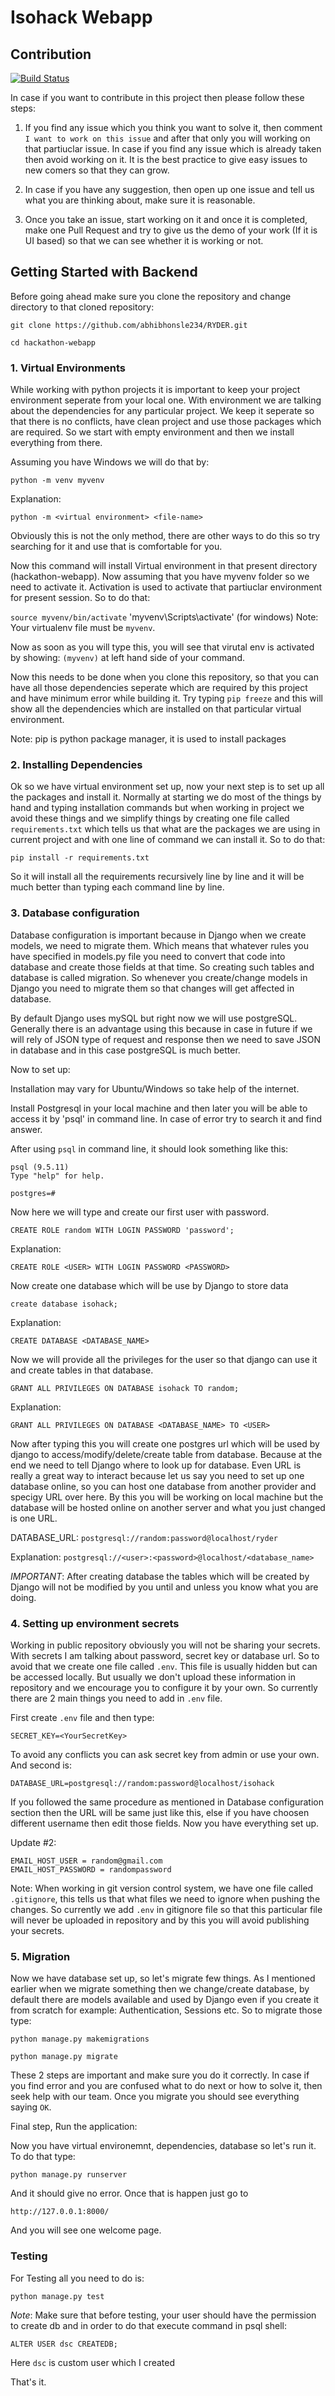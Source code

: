 # Isohack Webapp

## Contribution

[![Build Status](https://travis-ci.org/isohack/hackathon-webapp.svg?branch=master)](https://travis-ci.org/isohack/hackathon-webapp)

In case if you want to contribute in this project then please follow these steps:

1. If you find any issue which you think you want to solve it, then comment `I want to work on this issue` and after that only you will working on that partiuclar issue. In case if you find any issue which is already taken then avoid working on it. It is the best practice to give easy issues to new comers so that they can grow.

2. In case if you have any suggestion, then open up one issue and tell us what you are thinking about, make sure it is reasonable.

3. Once you take an issue, start working on it and once it is completed, make one Pull Request and try to give us the demo of your work (If it is UI based) so that we can see whether it is working or not.

## Getting Started with Backend

Before going ahead make sure you clone the repository and change directory to that cloned repository:

`git clone https://github.com/abhibhonsle234/RYDER.git`

`cd hackathon-webapp`

### 1. Virtual Environments

While working with python projects it is important to keep your project environment seperate from your local one. With environment we are talking about the dependencies for any particular project. We keep it seperate so that there is no conflicts, have clean project and use those packages which are required. So we start with empty environment and then we install everything from there.

Assuming you have Windows we will do that by:

`python -m venv myvenv`

Explanation:

`python -m <virtual environment> <file-name>`

Obviously this is not the only method, there are other ways to do this so try searching for it and use that is comfortable for you.

Now this command will install Virtual environment in that present directory (hackathon-webapp). Now assuming that you have myvenv folder so we need to activate it. Activation is used to activate that partiuclar environment for present session. So to do that:

`source myvenv/bin/activate`
 'myvenv\Scripts\activate' (for windows)
Note: Your virtualenv file must be `myvenv`.

Now as soon as you will type this, you will see that virutal env is activated by showing: `(myvenv)` at left hand side of your command.

Now this needs to be done when you clone this repository, so that you can have all those dependencies seperate which are required by this project and have minimum error while building it.
Try typing `pip freeze` and this will show all the dependencies which are installed on that particular virtual environment.

Note: pip is python package manager, it is used to install packages

### 2. Installing Dependencies

Ok so we have virtual environment set up, now your next step is to set up all the packages and install it. Normally at starting we do most of the things by hand and typing installation commands but when working in project we avoid these things and we simplify things by creating one file called `requirements.txt` which tells us that what are the packages we are using in current project and with one line of command we can install it. So to do that:

`pip install -r requirements.txt`

So it will install all the requirements recursively line by line and it will be much better than typing each command line by line.

### 3. Database configuration

Database configuration is important because in Django when we create models, we need to migrate them. Which means that whatever rules you have specified in models.py file you need to convert that code into database and create those fields at that time. So creating such tables and database is called migration. So whenever you create/change models in Django you need to migrate them so that changes will get affected in database.

By default Django uses mySQL but right now we will use postgreSQL. Generally there is an advantage using this because in case in future if we will rely of JSON type of request and response then we need to save JSON in database and in this case postgreSQL is much better.

Now to set up:

Installation may vary for Ubuntu/Windows so take help of the internet.

Install Postgresql in your local machine and then later you will be able to access it by 'psql' in command line.
In case of error try to search it and find answer.

After using `psql` in command line, it should look something like this:

```
psql (9.5.11)
Type "help" for help.

postgres=#
```

Now here we will type and create our first user with password.

`CREATE ROLE random WITH LOGIN PASSWORD 'password';`

Explanation:

`CREATE ROLE <USER> WITH LOGIN PASSWORD <PASSWORD>`

Now create one database which will be use by Django to store data

`create database isohack;`

Explanation:

`CREATE DATABASE <DATABASE_NAME>`

Now we will provide all the privileges for the user so that django can use it and create tables in that database.

`GRANT ALL PRIVILEGES ON DATABASE isohack TO random;`

Explanation:

`GRANT ALL PRIVILEGES ON DATABASE <DATABASE_NAME> TO <USER>`

Now after typing this you will create one postgres url which will be used by django to access/modify/delete/create table from database. Because at the end we need to tell Django where to look up for database. Even URL is really a great way to interact because let us say you need to set up one database online, so you can host one database from another provider and specigy URL over here. By this you will be working on local machine but the database will be hosted online on another server and what you just changed is one URL.

DATABASE_URL: `postgresql://random:password@localhost/ryder`

Explanation: `postgresql://<user>:<password>@localhost/<database_name>`

*IMPORTANT*: After creating database the tables which will be created by Django will not be modified by you until and unless you know what you are doing.

### 4. Setting up environment secrets

Working in public repository obviously you will not be sharing your secrets. With secrets I am talking about password, secret key or database url. So to avoid that we create one file called `.env`. This file is usually hidden but can be accessed locally. But usually we don't upload these information in repository and we encourage you to configure it by your own. So currently there are 2 main things you need to add in `.env` file.

First create `.env` file and then type:

`SECRET_KEY=<YourSecretKey>`

To avoid any conflicts you can ask secret key from admin or use your own. And second is:

`DATABASE_URL=postgresql://random:password@localhost/isohack`

If you followed the same procedure as mentioned in Database configuration section then the URL will be same just like this, else if you have choosen different username then edit those fields. Now you have everything set up.

Update #2: 
```
EMAIL_HOST_USER = random@gmail.com
EMAIL_HOST_PASSWORD = randompassword
```

Note: When working in git version control system, we have one file called `.gitignore`, this tells us that what files we need to ignore when pushing the changes. So currently we add `.env` in gitignore file so that this particular file will never be uploaded in repository and by this you will avoid publishing your secrets. 


### 5. Migration

Now we have database set up, so let's migrate few things. As I mentioned earlier when we migrate something then we change/create database, by default there are models available and used by Django even if you create it from scratch for example: Authentication, Sessions etc. So to migrate those type:

`python manage.py makemigrations`

`python manage.py migrate`

These 2 steps are important and make sure you do it correctly. In case if you find error and you are confused what to do next or how to solve it, then seek help with our team.
Once you migrate you should see everything saying `OK`.

Final step, Run the application:

Now you have virtual environemnt, dependencies, database so let's run it. To do that type:

`python manage.py runserver`


And it should give no error. Once that is happen just go to

`http://127.0.0.1:8000/`

And you will see one welcome page.

### Testing

For Testing all you need to do is:

`python manage.py test`

*Note*: Make sure that before testing, your user should have the permission to create db and in order to do that execute command in psql shell:

`ALTER USER dsc CREATEDB;`

Here `dsc` is custom user which I created

That's it.
